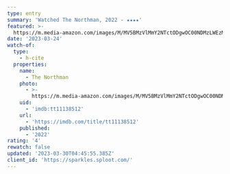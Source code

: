 ```yaml
---
type: entry
summary: 'Watched The Northman, 2022 - ★★★★'
featured: >-
  https://m.media-amazon.com/images/M/MV5BMzVlMmY2NTctODgwOC00NDMzLWEzMWYtM2RiYmIyNTNhMTI0XkEyXkFqcGdeQXVyNTAzNzgwNTg@._V1_SX300.jpg
date: '2023-03-24'
watch-of:
  type:
    - h-cite
  properties:
    name:
      - The Northman
    photo:
      - >-
        https://m.media-amazon.com/images/M/MV5BMzVlMmY2NTctODgwOC00NDMzLWEzMWYtM2RiYmIyNTNhMTI0XkEyXkFqcGdeQXVyNTAzNzgwNTg@._V1_SX300.jpg
    uid:
      - 'imdb:tt11138512'
    url:
      - 'https://imdb.com/title/tt11138512'
    published:
      - '2022'
rating: '4'
rewatch: false
updated: '2023-03-30T04:45:55.385Z'
client_id: 'https://sparkles.sploot.com/'
---
```


